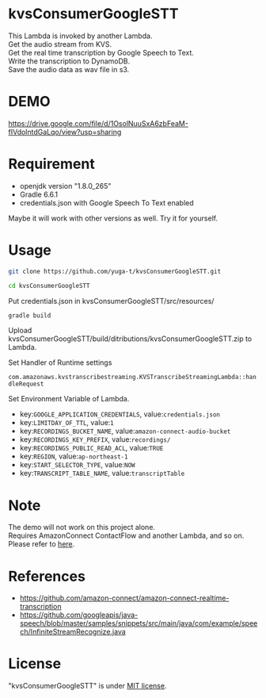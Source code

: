 # kvsConsumerGoogleSTT

This Lambda is invoked by another Lambda.<br>
Get the audio stream from KVS.<br>
Get the real time transcription by Google Speech to Text.<br>
Write the transcription to DynamoDB.<br>
Save the audio data as wav file in s3.

# DEMO

https://drive.google.com/file/d/1OsolNuuSxA6zbFeaM-fIVdolntdGaLqo/view?usp=sharing

# Requirement

* openjdk version "1.8.0_265"
* Gradle 6.6.1
* credentials.json with Google Speech To Text enabled

Maybe it will work with other versions as well. Try it for yourself.

# Usage

```bash
git clone https://github.com/yuga-t/kvsConsumerGoogleSTT.git

cd kvsConsumerGoogleSTT
```

Put credentials.json in kvsConsumerGoogleSTT/src/resources/

```bash
gradle build
```

Upload kvsConsumerGoogleSTT/build/ditributions/kvsConsumerGoogleSTT.zip to Lambda.

Set Handler of Runtime settings

`com.amazonaws.kvstranscribestreaming.KVSTranscribeStreamingLambda::handleRequest`

Set Environment Variable of Lambda.

- key:`GOOGLE_APPLICATION_CREDENTIALS`, value:`credentials.json`
- key:`LIMITDAY_OF_TTL`, value:`1`
- key:`RECORDINGS_BUCKET_NAME`, value:`amazon-connect-audio-bucket`
- key:`RECORDINGS_KEY_PREFIX`, value:`recordings/`
- key:`RECORDINGS_PUBLIC_READ_ACL`, value:`TRUE`
- key:`REGION`, value:`ap-northeast-1`
- key:`START_SELECTOR_TYPE`, value:`NOW`
- key:`TRANSCRIPT_TABLE_NAME`, value:`transcriptTable`

# Note

The demo will not work on this project alone.<br>Requires AmazonConnect ContactFlow and another Lambda, and so on.<br>Please refer to [here](https://qiita.com/yuga-t/items/3f827bd6fd3a8a509646).

# References

- https://github.com/amazon-connect/amazon-connect-realtime-transcription
- https://github.com/googleapis/java-speech/blob/master/samples/snippets/src/main/java/com/example/speech/InfiniteStreamRecognize.java

# License

"kvsConsumerGoogleSTT" is under [MIT license](https://en.wikipedia.org/wiki/MIT_License).